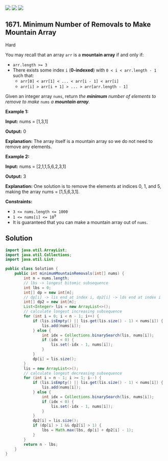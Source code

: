 [![](https://img.shields.io/github/stars/javadev/LeetCode-in-Java?label=Stars&style=flat-square)](https://github.com/javadev/LeetCode-in-Java)
[![](https://img.shields.io/github/forks/javadev/LeetCode-in-Java?label=Fork%20me%20on%20GitHub%20&style=flat-square)](https://github.com/javadev/LeetCode-in-Java/fork)
[![](https://img.shields.io/badge/-LeetCode%20in%20Kotlin-blue?style=flat-square)](https://github.com/javadev/LeetCode-in-Kotlin)

## 1671\. Minimum Number of Removals to Make Mountain Array

Hard

You may recall that an array `arr` is a **mountain array** if and only if:

*   `arr.length >= 3`
*   There exists some index `i` (**0-indexed**) with `0 < i < arr.length - 1` such that:
    *   `arr[0] < arr[1] < ... < arr[i - 1] < arr[i]`
    *   `arr[i] > arr[i + 1] > ... > arr[arr.length - 1]`

Given an integer array `nums`, return _the **minimum** number of elements to remove to make_ `nums` _a **mountain array**._

**Example 1:**

**Input:** nums = [1,3,1]

**Output:** 0

**Explanation:** The array itself is a mountain array so we do not need to remove any elements.

**Example 2:**

**Input:** nums = [2,1,1,5,6,2,3,1]

**Output:** 3

**Explanation:** One solution is to remove the elements at indices 0, 1, and 5, making the array nums = [1,5,6,3,1].

**Constraints:**

*   `3 <= nums.length <= 1000`
*   <code>1 <= nums[i] <= 10<sup>9</sup></code>
*   It is guaranteed that you can make a mountain array out of `nums`.

## Solution

```java
import java.util.ArrayList;
import java.util.Collections;
import java.util.List;

public class Solution {
    public int minimumMountainRemovals(int[] nums) {
        int n = nums.length;
        // lbs -> longest bitomic subsequence
        int lbs = 0;
        int[] dp = new int[n];
        // dp[i] -> lis end at index i, dp2[i] -> lds end at index i
        int[] dp2 = new int[n];
        List<Integer> lis = new ArrayList<>();
        // calculate longest increasing subsequence
        for (int i = 0; i < n - 1; i++) {
            if (lis.isEmpty() || lis.get(lis.size() - 1) < nums[i]) {
                lis.add(nums[i]);
            } else {
                int idx = Collections.binarySearch(lis, nums[i]);
                if (idx < 0) {
                    lis.set(-idx - 1, nums[i]);
                }
            }
            dp[i] = lis.size();
        }
        lis = new ArrayList<>();
        // calculate longest decreasing subsequence
        for (int i = n - 1; i >= 1; i--) {
            if (lis.isEmpty() || lis.get(lis.size() - 1) < nums[i]) {
                lis.add(nums[i]);
            } else {
                int idx = Collections.binarySearch(lis, nums[i]);
                if (idx < 0) {
                    lis.set(-idx - 1, nums[i]);
                }
            }
            dp2[i] = lis.size();
            if (dp[i] > 1 && dp2[i] > 1) {
                lbs = Math.max(lbs, dp[i] + dp2[i] - 1);
            }
        }
        return n - lbs;
    }
}
```